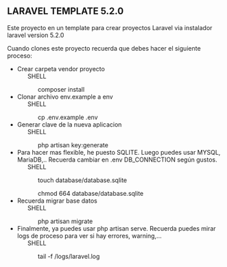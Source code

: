 <h2> LARAVEL TEMPLATE 5.2.0 </h2>
<p> Este proyecto en un template para crear proyectos Laravel via instalador laravel version 5.2.0 </p>
<p> Cuando clones este proyecto recuerda que debes hacer el siguiente proceso: 
<ul>
    <li> Crear carpeta vendor proyecto
        <ul> SHELL
            <ol> composer install </ol>
        </ul>    
    </li>
    <li> Clonar archivo env.example a env 
        <ul> SHELL
            <ol> cp .env.example .env </ol>
        </ul>     
    </li>
    <li> Generar clave de la nueva aplicacion
        <ul> SHELL
            <ol> php artisan key:generate </ol>
        </ul>    
    </li>
    <li> Para hacer mas flexible, he puesto SQLITE. Luego puedes usar MYSQL, MariaDB,.. Recuerda cambiar en .env DB_CONNECTION según gustos.
        <ul> SHELL
            <ol> touch database/database.sqlite </ol>
            <ol> chmod 664 database/database.sqlite </ol>
        </ul>        
    </li>
    <li> Recuerda migrar base datos 
        <ul> SHELL
            <ol> php artisan migrate </ol>
        </ul>    
    </li>
    <li> Finalmente, ya puedes usar php artisan serve. Recuerda puedes mirar logs de proceso para ver si hay errores, warning,... 
        <ul> SHELL
            <ol> tail -f /logs/laravel.log </ol>
        </ul>    
    </li>
</ul>


</p>
